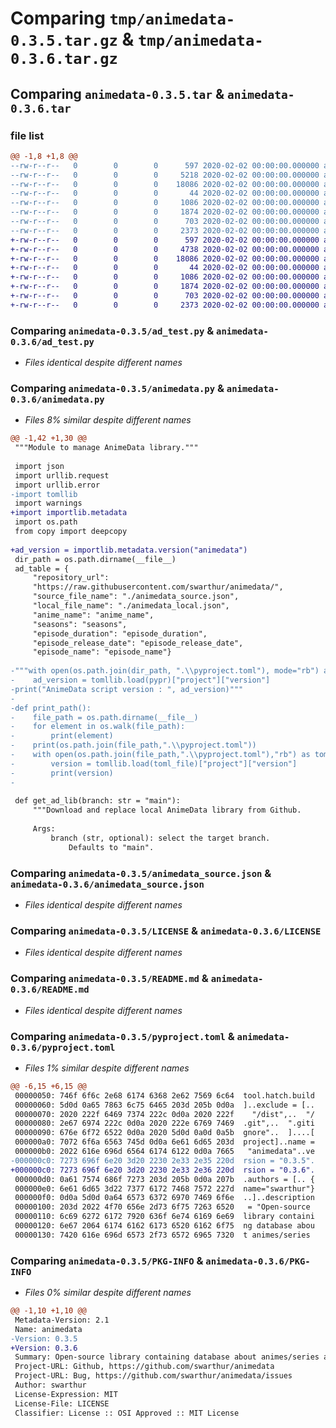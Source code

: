 # Comparing `tmp/animedata-0.3.5.tar.gz` & `tmp/animedata-0.3.6.tar.gz`

## Comparing `animedata-0.3.5.tar` & `animedata-0.3.6.tar`

### file list

```diff
@@ -1,8 +1,8 @@
--rw-r--r--   0        0        0      597 2020-02-02 00:00:00.000000 animedata-0.3.5/ad_test.py
--rw-r--r--   0        0        0     5218 2020-02-02 00:00:00.000000 animedata-0.3.5/animedata.py
--rw-r--r--   0        0        0    18086 2020-02-02 00:00:00.000000 animedata-0.3.5/animedata_source.json
--rw-r--r--   0        0        0       44 2020-02-02 00:00:00.000000 animedata-0.3.5/.gitignore
--rw-r--r--   0        0        0     1086 2020-02-02 00:00:00.000000 animedata-0.3.5/LICENSE
--rw-r--r--   0        0        0     1874 2020-02-02 00:00:00.000000 animedata-0.3.5/README.md
--rw-r--r--   0        0        0      703 2020-02-02 00:00:00.000000 animedata-0.3.5/pyproject.toml
--rw-r--r--   0        0        0     2373 2020-02-02 00:00:00.000000 animedata-0.3.5/PKG-INFO
+-rw-r--r--   0        0        0      597 2020-02-02 00:00:00.000000 animedata-0.3.6/ad_test.py
+-rw-r--r--   0        0        0     4738 2020-02-02 00:00:00.000000 animedata-0.3.6/animedata.py
+-rw-r--r--   0        0        0    18086 2020-02-02 00:00:00.000000 animedata-0.3.6/animedata_source.json
+-rw-r--r--   0        0        0       44 2020-02-02 00:00:00.000000 animedata-0.3.6/.gitignore
+-rw-r--r--   0        0        0     1086 2020-02-02 00:00:00.000000 animedata-0.3.6/LICENSE
+-rw-r--r--   0        0        0     1874 2020-02-02 00:00:00.000000 animedata-0.3.6/README.md
+-rw-r--r--   0        0        0      703 2020-02-02 00:00:00.000000 animedata-0.3.6/pyproject.toml
+-rw-r--r--   0        0        0     2373 2020-02-02 00:00:00.000000 animedata-0.3.6/PKG-INFO
```

### Comparing `animedata-0.3.5/ad_test.py` & `animedata-0.3.6/ad_test.py`

 * *Files identical despite different names*

### Comparing `animedata-0.3.5/animedata.py` & `animedata-0.3.6/animedata.py`

 * *Files 8% similar despite different names*

```diff
@@ -1,42 +1,30 @@
 """Module to manage AnimeData library."""
 
 import json
 import urllib.request
 import urllib.error
-import tomllib
 import warnings
+import importlib.metadata
 import os.path
 from copy import deepcopy
 
+ad_version = importlib.metadata.version("animedata")
 dir_path = os.path.dirname(__file__)
 ad_table = {
     "repository_url":
     "https://raw.githubusercontent.com/swarthur/animedata/",
     "source_file_name": "./animedata_source.json",
     "local_file_name": "./animedata_local.json",
     "anime_name": "anime_name",
     "seasons": "seasons",
     "episode_duration": "episode_duration",
     "episode_release_date": "episode_release_date",
     "episode_name": "episode_name"}
 
-"""with open(os.path.join(dir_path, ".\\pyproject.toml"), mode="rb") as pypr:
-    ad_version = tomllib.load(pypr)["project"]["version"]
-print("AnimeData script version : ", ad_version)"""
-
-def print_path():
-    file_path = os.path.dirname(__file__)
-    for element in os.walk(file_path):
-        print(element)
-    print(os.path.join(file_path,".\\pyproject.toml"))
-    with open(os.path.join(file_path,".\\pyproject.toml"),"rb") as toml_file:
-        version = tomllib.load(toml_file)["project"]["version"]
-        print(version)
-
 
 def get_ad_lib(branch: str = "main"):
     """Download and replace local AnimeData library from Github.
 
     Args:
         branch (str, optional): select the target branch.
             Defaults to "main".
```

### Comparing `animedata-0.3.5/animedata_source.json` & `animedata-0.3.6/animedata_source.json`

 * *Files identical despite different names*

### Comparing `animedata-0.3.5/LICENSE` & `animedata-0.3.6/LICENSE`

 * *Files identical despite different names*

### Comparing `animedata-0.3.5/README.md` & `animedata-0.3.6/README.md`

 * *Files identical despite different names*

### Comparing `animedata-0.3.5/pyproject.toml` & `animedata-0.3.6/pyproject.toml`

 * *Files 1% similar despite different names*

```diff
@@ -6,15 +6,15 @@
 00000050: 746f 6f6c 2e68 6174 6368 2e62 7569 6c64  tool.hatch.build
 00000060: 5d0d 0a65 7863 6c75 6465 203d 205b 0d0a  ]..exclude = [..
 00000070: 2020 222f 6469 7374 222c 0d0a 2020 222f    "/dist",..  "/
 00000080: 2e67 6974 222c 0d0a 2020 222e 6769 7469  .git",..  ".giti
 00000090: 676e 6f72 6522 0d0a 2020 5d0d 0a0d 0a5b  gnore"..  ]....[
 000000a0: 7072 6f6a 6563 745d 0d0a 6e61 6d65 203d  project]..name =
 000000b0: 2022 616e 696d 6564 6174 6122 0d0a 7665   "animedata"..ve
-000000c0: 7273 696f 6e20 3d20 2230 2e33 2e35 220d  rsion = "0.3.5".
+000000c0: 7273 696f 6e20 3d20 2230 2e33 2e36 220d  rsion = "0.3.6".
 000000d0: 0a61 7574 686f 7273 203d 205b 0d0a 207b  .authors = [.. {
 000000e0: 6e61 6d65 3d22 7377 6172 7468 7572 227d  name="swarthur"}
 000000f0: 0d0a 5d0d 0a64 6573 6372 6970 7469 6f6e  ..]..description
 00000100: 203d 2022 4f70 656e 2d73 6f75 7263 6520   = "Open-source 
 00000110: 6c69 6272 6172 7920 636f 6e74 6169 6e69  library containi
 00000120: 6e67 2064 6174 6162 6173 6520 6162 6f75  ng database abou
 00000130: 7420 616e 696d 6573 2f73 6572 6965 7320  t animes/series
```

### Comparing `animedata-0.3.5/PKG-INFO` & `animedata-0.3.6/PKG-INFO`

 * *Files 0% similar despite different names*

```diff
@@ -1,10 +1,10 @@
 Metadata-Version: 2.1
 Name: animedata
-Version: 0.3.5
+Version: 0.3.6
 Summary: Open-source library containing database about animes/series and including a built-in utility.
 Project-URL: Github, https://github.com/swarthur/animedata
 Project-URL: Bug, https://github.com/swarthur/animedata/issues
 Author: swarthur
 License-Expression: MIT
 License-File: LICENSE
 Classifier: License :: OSI Approved :: MIT License
```

